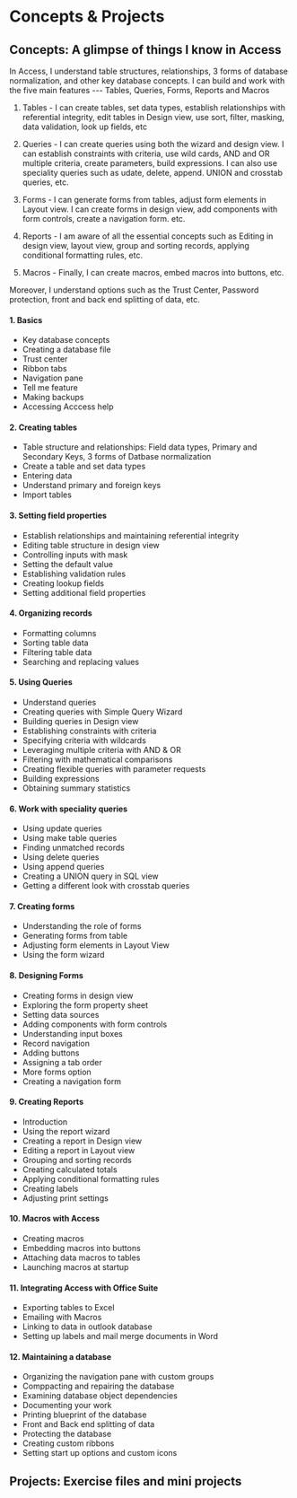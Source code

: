 # **Concepts & Projects**

## Concepts: A glimpse of things I know in Access

In Access, I understand table structures, relationships, 3 forms of database normalization, and other key database concepts.
I can build and work with the five main features ---
Tables, Queries, Forms, Reports and Macros

1. Tables - I can create tables, set data types, establish relationships with referential integrity, edit tables in Design view, use sort, filter, masking, data validation, look up fields, etc

2. Queries - I can create queries using both the wizard and design view. I can establish constraints with criteria, use wild cards, AND and OR multiple criteria, create parameters, build expressions. I can also use speciality queries such as udate, delete, append. UNION and crosstab queries, etc.

3. Forms - I can generate forms from tables, adjust form elements in Layout view. I can create forms in design view, add components with form controls, create a navigation form. etc. 

4. Reports - I am aware of all the essential concepts such as Editing in design view, layout view, group and sorting records, applying conditional formatting rules, etc. 

5. Macros - Finally, I can create macros, embed macros into buttons, etc. 

Moreover, I understand options such as the Trust Center, Password protection, front and back end splitting of data, etc. 



#### 1. Basics
* Key database concepts
* Creating a database file
* Trust center 
* Ribbon tabs
* Navigation pane
* Tell me feature
* Making backups
* Accessing Acccess help

#### 2. Creating tables
* Table structure and relationships: Field data types, Primary and Secondary Keys, 3 forms of Datbase normalization
* Create a table and set data types
* Entering data
* Understand primary and foreign keys
* Import tables

#### 3. Setting field properties
* Establish relationships and maintaining referential integrity
* Editing table structure in design view
* Controlling inputs with mask
* Setting the default value
* Establishing validation rules
* Creating lookup fields
* Setting additional field properties

#### 4. Organizing records
* Formatting columns
* Sorting table data
* Filtering table data
* Searching and replacing values

#### 5. Using Queries
* Understand queries
* Creating queries with Simple Query Wizard
* Building queries in Design view
* Establishing constraints with criteria
* Specifying criteria with wildcards
* Leveraging  multiple criteria with AND & OR
* Filtering with mathematical comparisons
* Creating flexible queries with parameter requests
* Building expressions
* Obtaining summary statistics

#### 6. Work with speciality queries
* Using update queries
* Using make table queries
* Finding unmatched records
* Using delete queries
* Using append queries
* Creating a UNION query in SQL view
* Getting a different look with crosstab queries

#### 7. Creating forms
* Understanding the role of forms
* Generating forms from table
* Adjusting form elements in Layout View
* Using the form wizard

#### 8. Designing Forms
* Creating forms in design view
* Exploring the form property sheet
* Setting data sources
* Adding components with form controls
* Understanding input boxes
* Record navigation
* Adding buttons
* Assigning a tab order
* More forms option
* Creating a navigation form

#### 9. Creating Reports
* Introduction
* Using the report wizard
* Creating a report in Design view
* Editing a report in Layout view
* Grouping and sorting records
* Creating calculated totals
* Applying conditional formatting rules
* Creating labels
* Adjusting print settings

#### 10. Macros with Access
* Creating macros
* Embedding macros into buttons
* Attaching data macros to tables
* Launching macros at startup

#### 11. Integrating Access with Office Suite
* Exporting tables to Excel
* Emailing with Macros
* Linking to data in outlook database
* Setting up labels and mail merge documents in Word

#### 12. Maintaining a database
* Organizing the navigation pane with custom groups
* Comppacting and repairing the database
* Examining database object dependencies
* Documenting your work
* Printing blueprint of the database
* Front and Back end splitting of data
* Protecting the database
* Creating custom ribbons
* Setting start up options and custom icons

## Projects: Exercise files and mini projects


